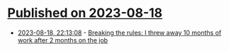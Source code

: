 # [Published on 2023-08-18](index.md)

* [2023-08-18, 22:13:08](https://lobste.rs/s/byl4iz/breaking_rules_i_threw_away_10_months_work) - [Breaking the rules: I threw away 10 months of work after 2 months on the job](https://www.dancowell.com/breaking-the-rules/)
